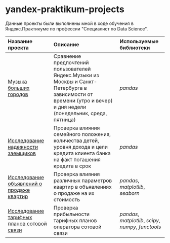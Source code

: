 # yandex-praktikum-projects
Данные проекты были выполнены мной в ходе обучения в Яндекс.Практикуме по профессии "Специалист по Data Science".

| Название проекта | Описание | Используемые библиотеки | 
| :---------------------- | :---------------------- | :---------------------- |
| [Музыка больших городов](https://github.com/azhe30/yandex-praktikum-projects/tree/main/big_cities_music) | Сравнение предпочтений пользователей Яндекс.Музыки из Москвы и Санкт-Петербурга в зависимости от времени (утро и вечер) и дня недели (понедельник, среда, пятница)| *pandas* |
| [Исследование надежности заемщиков](https://github.com/azhe30/yandex-praktikum-projects/tree/main/borrower_reliability_research) | Проверка влияния семейного положения, количества детей, уровня дохода и цели кредита клиента банка на факт погашения кредита в срок| *pandas* |
| [Исследование объявлений о продаже квартир](https://github.com/azhe30/yandex-praktikum-projects/tree/main/cost_of_apartments_research) | Проверка влияния различных параметров квартир в объявлениях о продаже на их стоимость| *pandas*, *matplotlib*, *seaborn*|
| [Исследование тарифных планов сотовой связи](https://github.com/azhe30/yandex-praktikum-projects/tree/main/research_of_the_mobile_operator_tariffs) | Проверка прибыльности тарифных планов оператора сотовой связи| *pandas*, *matplotlib*, *scipy*, *numpy*, *functools*|
